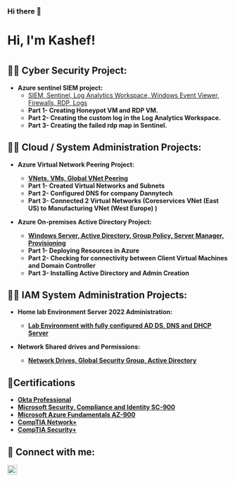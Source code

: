### Hi there 👋

<h1>Hi, I'm Kashef! <h1>

  <h2>👨‍💻 Cyber Security Project:</h2>

- <b>Azure sentinel SIEM project:</b>
  - [SIEM, Sentinel, Log Analytics Workspace, Windows Event Viewer, Firewalls, RDP, Logs](https://github.com/kdaniel01/SIEMproject)
  - <b>Part 1- Creating Honeypot VM and RDP VM.<br />
  - <b>Part 2- Creating the custom log in the Log Analytics Workspace.<br />
  - <b>Part 3- Creating the failed rdp map in Sentinel.<br />
  
  
<h2>👨‍💻 Cloud / System Administration Projects:</h2>

- <b>Azure Virtual Network Peering Project:</b>
  - [VNets, VMs, Global VNet Peering](https://github.com/kdaniel01/Azure-Virtual-Network-Peering-Project)
  - <b>Part 1- Created Virtual Networks and Subnets<br /> 
  - <b>Part 2- Configured DNS for company Dannytech<br />
  - <b>Part 3- Connected 2 Virtual Networks (Coreservices VNet (East US) to Manufacturing VNet (West Europe) )<br />

  
  
- <b>Azure On-premises Active Directory Project:</b>
  - [Windows Server, Active Directory, Group Policy, Server Manager, Provisioning](https://github.com/kdaniel01/Azure-On-Prem-Active-Directory-)
  - <b>Part 1- Deploying Resources in Azure<br /> 
  - <b>Part 2- Checking for connectivity between Client Virtual Machines and Domain Controller<br />
  - <b>Part 3- Installing Active Directory and Admin Creation<br />
  
<h2>👨‍💻 IAM System Administration Projects:</h2>
  
- <b>Home lab Environment Server 2022 Administration:</b>
  - [Lab Environment with fully configured AD DS, DNS and DHCP Server](https://github.com/kdaniel01/HomeLab-Environment-) 
  
- <b> Network Shared drives and Permissions:</b>
  - [Network Drives, Global Security Group, Active Directory](https://github.com/kdaniel01/Network-Drives-and-Permissions) 

  
  
<h2>📄Certifications</h2>

- [Okta Professional](https://www.credly.com/badges/1480995e-e778-4f27-8eac-c61e7c6f912f/linked_in_profile)
- [Microsoft Security, Compliance and Identity SC-900](https://learn.microsoft.com/en-us/users/kashefdaniel-6844/credentials/9134c06a8bcee97?ref=https%3A%2F%2Fwww.linkedin.com%2F)
- [Microsoft Azure Fundamentals AZ-900](https://www.credly.com/badges/cb38b5e2-315a-465e-893e-fa1db796e06b/linked_in_profile)
- [CompTIA Network+](https://www.credly.com/badges/1a45bb00-bd54-4d22-8c7a-4925f0d9e5f9)
- [CompTIA Security+](https://www.credly.com/badges/c8f97729-8886-4dc3-9ed7-84ea65430ab4)



<h2> 🤳 Connect with me:</h2>

[<img align="left" alt="JoshMadakor | LinkedIn" width="22px" src="https://cdn.jsdelivr.net/npm/simple-icons@v3/icons/linkedin.svg" />][linkedin]

[linkedin]: https://www.linkedin.com/in/kashef-akeem-daniel/



